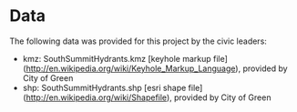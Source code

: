 # Data

The following data was provided for this project by the civic leaders:

* kmz: SouthSummitHydrants.kmz [keyhole markup file] (http://en.wikipedia.org/wiki/Keyhole_Markup_Language), provided by City of Green
* shp: SouthSummitHydrants.shp [esri shape file] (http://en.wikipedia.org/wiki/Shapefile), provided by City of Green
